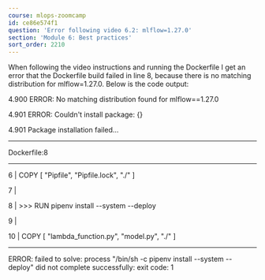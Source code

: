 ```yaml
---
course: mlops-zoomcamp
id: ce86e574f1
question: 'Error following video 6.2: mlflow=1.27.0'
section: 'Module 6: Best practices'
sort_order: 2210
---
```


When following the video instructions and running the Dockerfile I get an error that the Dockerfile build failed in line 8, because there is no matching distribution for mlflow=1.27.0. Below is the code output:

4.900 ERROR: No matching distribution found for mlflow==1.27.0

4.901 ERROR: Couldn't install package: {}

4.901  Package installation failed...

------

Dockerfile:8

--------------------

6 |     COPY [ "Pipfile", "Pipfile.lock", "./" ]

7 |

8 | >>> RUN pipenv install --system --deploy

9 |

10 |     COPY [ "lambda_function.py", "model.py", "./" ]

--------------------

ERROR: failed to solve: process "/bin/sh -c pipenv install --system --deploy" did not complete successfully: exit code: 1

